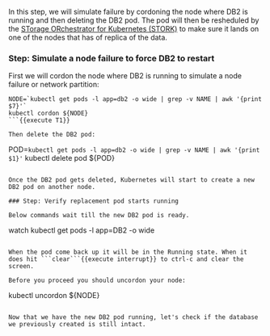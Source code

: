 In this step, we will simulate failure by cordoning the node where DB2 is running and then deleting the DB2 pod. The pod will then be resheduled by the [STorage ORchestrator for Kubernetes (STORK)](https://github.com/libopenstorage/stork/) to make sure it lands on one of the nodes that has of replica of the data.

### Step: Simulate a node failure to force DB2 to restart

First we will cordon the node where DB2 is running to simulate a node failure or network partition:
```
NODE=`kubectl get pods -l app=db2 -o wide | grep -v NAME | awk '{print $7}'`
kubectl cordon ${NODE}
```{{execute T1}}

Then delete the DB2 pod:
```
POD=`kubectl get pods -l app=db2 -o wide | grep -v NAME | awk '{print $1}'`
kubectl delete pod ${POD}
```{{execute T1}}

Once the DB2 pod gets deleted, Kubernetes will start to create a new DB2 pod on another node.

### Step: Verify replacement pod starts running

Below commands wait till the new DB2 pod is ready.
```
watch kubectl get pods -l app=DB2 -o wide
```{{execute T1}}

When the pod come back up it will be in the Running state. When it does hit ```clear```{{execute interrupt}} to ctrl-c and clear the screen.

Before you proceed you should uncordon your node:
```
kubectl uncordon ${NODE}
```{{execute T1}}

Now that we have the new DB2 pod running, let's check if the database we previously created is still intact.